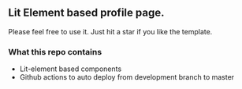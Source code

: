 ## Lit Element based profile page.

Please feel free to use it. Just hit a star if you like the template.

### What this repo contains
- Lit-element based components
- Github actions to auto deploy from development branch to master









